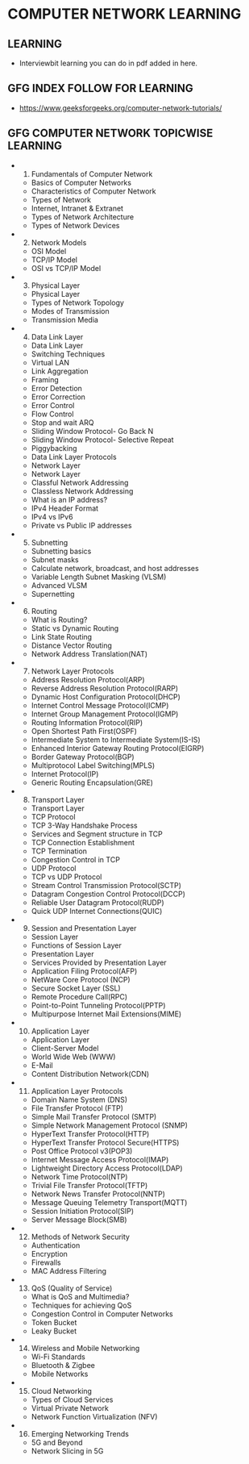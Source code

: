 # COMPUTER NETWORK LEARNING


## LEARNING
* Interviewbit learning you can do in pdf added in here.

## GFG INDEX FOLLOW FOR LEARNING
* https://www.geeksforgeeks.org/computer-network-tutorials/

## GFG COMPUTER NETWORK TOPICWISE LEARNING
* 1. Fundamentals of Computer Network
  * Basics of Computer Networks
  * Characteristics of Computer Network
  * Types of Network
  * Internet, Intranet & Extranet
  * Types of Network Architecture
  * Types of Network Devices
* 2. Network Models
  * OSI Model
  * TCP/IP Model
  * OSI vs TCP/IP Model
* 3. Physical Layer
  * Physical Layer
  * Types of Network Topology
  * Modes of Transmission
  * Transmission Media
* 4. Data Link Layer
  * Data Link Layer
  * Switching Techniques
  * Virtual LAN
  * Link Aggregation
  * Framing
  * Error Detection
  * Error Correction
  * Error Control
  * Flow Control
  * Stop and wait ARQ
  * Sliding Window Protocol- Go Back N
  * Sliding Window Protocol- Selective Repeat
  * Piggybacking
  * Data Link Layer Protocols
  * Network Layer
  * Network Layer
  * Classful Network Addressing
  * Classless Network Addressing
  * What is an IP address?
  * IPv4 Header Format
  * IPv4 vs IPv6
  * Private vs Public IP addresses
* 5. Subnetting
  * Subnetting basics
  * Subnet masks
  * Calculate network, broadcast, and host addresses
  * Variable Length Subnet Masking (VLSM)
  * Advanced VLSM
  * Supernetting
* 6. Routing
  * What is Routing?
  * Static vs Dynamic Routing
  * Link State Routing
  * Distance Vector Routing
  * Network Address Translation(NAT)
* 7. Network Layer Protocols
  * Address Resolution Protocol(ARP)
  * Reverse Address Resolution Protocol(RARP)
  * Dynamic Host Configuration Protocol(DHCP)
  * Internet Control Message Protocol(ICMP)
  * Internet Group Management Protocol(IGMP)
  * Routing Information Protocol(RIP)
  * Open Shortest Path First(OSPF)
  * Intermediate System to Intermediate System(IS-IS)
  * Enhanced Interior Gateway Routing Protocol(EIGRP)
  * Border Gateway Protocol(BGP)
  * Multiprotocol Label Switching(MPLS)
  * Internet Protocol(IP)
  * Generic Routing Encapsulation(GRE)
* 8. Transport Layer
  * Transport Layer
  * TCP Protocol
  * TCP 3-Way Handshake Process
  * Services and Segment structure in TCP
  * TCP Connection Establishment
  * TCP Termination
  * Congestion Control in TCP
  * UDP Protocol
  * TCP vs UDP Protocol
  * Stream Control Transmission Protocol(SCTP)
  * Datagram Congestion Control Protocol(DCCP)
  * Reliable User Datagram Protocol(RUDP)
  * Quick UDP Internet Connections(QUIC)
* 9. Session and Presentation Layer
  * Session Layer
  * Functions of Session Layer
  * Presentation Layer
  * Services Provided by Presentation Layer
  * Application Filing Protocol(AFP)
  * NetWare Core Protocol (NCP)
  * Secure Socket Layer (SSL)
  * Remote Procedure Call(RPC)
  * Point-to-Point Tunneling Protocol(PPTP)
  * Multipurpose Internet Mail Extensions(MIME)
* 10. Application Layer
  * Application Layer
  * Client-Server Model
  * World Wide Web (WWW)
  * E-Mail
  * Content Distribution Network(CDN)
* 11. Application Layer Protocols
  * Domain Name System (DNS)
  * File Transfer Protocol (FTP)
  * Simple Mail Transfer Protocol (SMTP)
  * Simple Network Management Protocol (SNMP)
  * HyperText Transfer Protocol(HTTP)
  * HyperText Transfer Protocol Secure(HTTPS)
  * Post Office Protocol v3(POP3)
  * Internet Message Access Protocol(IMAP)
  * Lightweight Directory Access Protocol(LDAP)
  * Network Time Protocol(NTP)
  * Trivial File Transfer Protocol(TFTP)
  * Network News Transfer Protocol(NNTP)
  * Message Queuing Telemetry Transport(MQTT)
  * Session Initiation Protocol(SIP)
  * Server Message Block(SMB)
* 12. Methods of Network Security
  * Authentication
  * Encryption
  * Firewalls
  * MAC Address Filtering
* 13. QoS (Quality of Service)
  * What is QoS and Multimedia?
  * Techniques for achieving QoS
  * Congestion Control in Computer Networks
  * Token Bucket
  * Leaky Bucket
* 14. Wireless and Mobile Networking
  * Wi-Fi Standards
  * Bluetooth & Zigbee
  * Mobile Networks
* 15. Cloud Networking
  * Types of Cloud Services
  * Virtual Private Network
  * Network Function Virtualization (NFV)
* 16. Emerging Networking Trends
  * 5G and Beyond
  * Network Slicing in 5G